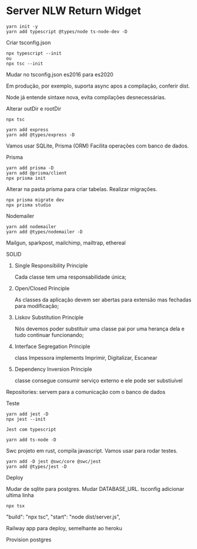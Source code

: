 # Server NLW Return Widget

```console
yarn init -y
yarn add typescript @types/node ts-node-dev -D
```

Criar tsconfig.json

```console
npx typescript --init
ou
npx tsc --init
```

Mudar no tsconfig.json
es2016 para es2020

Em produção, por exemplo, suporta async apos a compilação, conferir dist.

Node já entende sintaxe nova, evita compilações desnecessárias.

Alterar outDir e rootDir

```console
npx tsc
```

```console
yarn add express
yarn add @types/express -D
```

Vamos usar SQLite, Prisma (ORM) Facilita operações com banco de dados.

Prisma

```console
yarn add prisma -D
yarn add @prisma/client
npx prisma init
```

Alterar na pasta prisma para criar tabelas. Realizar migrações.

```console
npx prisma migrate dev
npx prisma studio
```

Nodemailer

```console
yarn add nodemailer
yarn add @types/nodemailer -D
```

Mailgun, sparkpost, mailchimp, mailtrap, ethereal

SOLID

1. Single Responsibility Principle

   Cada classe tem uma responsabilidade única;

2. Open/Closed Principle

   As classes da aplicação devem ser abertas para  extensão mas fechadas para modificação;

3. Liskov Substitution Principle

   Nós devemos poder substituir uma classe pai por uma herança dela e tudo continuar funcionando;

4. Interface Segregation Principle

   class Impessora implements Imprimir, Digitalizar, Escanear

5. Dependency Inversion Principle

   classe consegue consumir serviço externo e ele pode ser substiuível

Repositories: servem para a comunicação com o banco de dados

Teste

```console
yarn add jest -D
npx jest --init

Jest com typescript

yarn add ts-node -D
```

Swc projeto em rust, compila javascript. Vamos usar para rodar testes.

```console
yarn add -D jest @swc/core @swc/jest
yarn add @types/jest -D 
```

Deploy

Mudar de sqlite para postgres. Mudar DATABASE_URL. tsconfig adicionar ultima linha


```console
npx tsx
```

"build": "npx tsc",
"start": "node dist/server.js",

Railway app para deploy, semelhante ao heroku

Provision postgres
